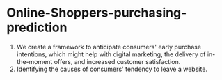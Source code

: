 # Online-Shoppers-purchasing-prediction
1. We create a framework to anticipate consumers' early purchase intentions, which might help with digital marketing, the delivery of in-the-moment offers, and increased customer satisfaction.
2. Identifying the causes of consumers' tendency to leave a website.
